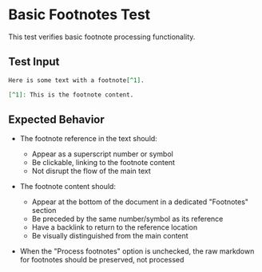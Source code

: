 # Basic Footnotes Test

This test verifies basic footnote processing functionality.

## Test Input

```markdown
Here is some text with a footnote[^1].

[^1]: This is the footnote content.
```

## Expected Behavior

- The footnote reference in the text should:
  - Appear as a superscript number or symbol
  - Be clickable, linking to the footnote content
  - Not disrupt the flow of the main text
  
- The footnote content should:
  - Appear at the bottom of the document in a dedicated "Footnotes" section
  - Be preceded by the same number/symbol as its reference
  - Have a backlink to return to the reference location
  - Be visually distinguished from the main content
  
- When the "Process footnotes" option is unchecked, the raw markdown for footnotes should be preserved, not processed